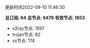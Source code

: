更新时间2022-09-10 11:46:30

**总订阅: 64**
**总节点: 9479**
**有效节点: 1853**
- v2ray节点: 1597
- trojan节点: 82
- ss节点: 174
